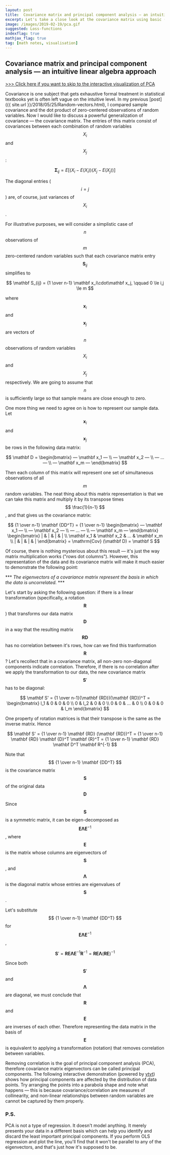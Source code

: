 ```yaml
---
layout: post
title:  Covariance matrix and principal component analysis — an intuitive linear algebra approach
excerpt: Let's take a close look at the covariance matrix using basic (unrigorous) linear algebra and investigate the connection between its eigen-vectors and a particular rotation tranformation. We can then have fun with an interactive visualisation of principal component analysis.
image: /images/2019-02-19/pca.gif
suggested: Loss-functions
indexflag: true
mathjax_flag: true
tag: [math notes, visualisation]
---
```


## Covariance matrix and principal component analysis — an intuitive linear algebra approach

[\>\>\> Click here if you want to skip to the interactive visualization of PCA](#vector_canvas_7)

Covariance is one subject that gets exhaustive formal treatment in statistical textbooks yet is often left vague on the intuitive level. In my previous [post]({{ site.url }}/2018/05/25/Random-vectors.html), I compared sample covariance and the dot product of zero-centered observations of random variables. Now I would like to discuss a powerful generalization of covariance — the covariance matrix. The entries of this matrix consist of covariances between each combination of random variables $$ X_i $$ and $$ X_j $$:

$$ \mathbf\Sigma_{ij} = E[(X_i-E(X_i))(X_j-E(X_j))] $$ 

The diagonal entries ($$ i = j $$) are, of course, just variances of $$ X_i $$.

For illustrative purposes, we will consider a simplistic case of $$ n $$ observations of $$ m $$ zero-centered random variables such that each covariance matrix entry $$ \mathbf S_{ij} $$ simplifies to

$$ \mathbf S_{ij} = {1 \over n-1} \mathbf x_i\cdot\mathbf x_j,  \qquad 0 \le i,j \le m $$ 

where $$ \mathbf x_i $$ and $$ \mathbf x_j $$ are vectors of $$ n $$ observations of random variables $$ X_i $$ and $$ X_j $$ respectively. We are going to assume that $$ n $$ is sufficiently large so that sample means are close enough to zero.

One more thing we need to agree on is how to represent our sample data. Let $$ \mathbf x_i $$ and $$ \mathbf x_j $$ be rows in the following data matrix:

$$ \mathbf D = \begin{bmatrix} — \mathbf x_1 — \\ — \mathbf x_2 — \\ — ... — \\ — \mathbf x_m — \end{bmatrix} $$

Then each column of this matrix will represent one set of simultaneous observations of all $$ m $$ random variables. The neat thing about this matrix representation is that we can take this matrix and multiply it by its transpose times $$ \frac{1}{n-1} $$, and that gives us the covariance matrix:

$$ {1 \over n-1} \mathbf {DD^T} = {1 \over n-1} \begin{bmatrix} — \mathbf x_1 — \\ — \mathbf x_2 — \\ — ... — \\ — \mathbf x_m — \end{bmatrix} \begin{bmatrix} | & | & | & | \\ \mathbf x_1 & \mathbf x_2 & ... & \mathbf x_m \\ | & | & | & | \end{bmatrix} = \mathrm{Cov} (\mathbf D) = \mathbf S  $$

Of course, there is nothing mysterious about this result — it's just the way matrix multiplication works ("rows dot columns"). However, this representation of the data and its covariance matrix will make it much easier to demonstrate the following point:

\*\*\* *The eigenvectors of a covariance matrix represent the basis in which the data is uncorrelated.* \*\*\*


Let's start by asking the following question: if there is a linear transformation (specifically, a rotation $$ \mathbf {R} $$) that transforms our data matrix $$ \mathbf {D} $$ in a way that the resulting matrix $$ \mathbf {RD} $$ has no correlation between it's rows, how can we find this tranformation $$ \mathbf {R} $$? Let's recollect that in a covariance matrix, all non-zero non-diagonal components indicate correlation. Therefore, if there is no correlation after we apply the transformation to our data, the new covariance matrix  $$ \mathbf S' $$ has to be diagonal:

$$ \mathbf S' = {1 \over n-1}(\mathbf {RD})(\mathbf {RD})^T = \begin{bmatrix} l_1 & 0 & 0 & 0 \\ 0 & l_2 & 0 & 0 \\ 0 & 0 & ... & 0 \\ 0 & 0 & 0 & l_m \end{bmatrix} $$

One property of rotation matrices is that their transpose is the same as the inverse matrix. Hence

$$ \mathbf S' = {1 \over n-1} \mathbf {RD} (\mathbf {RD})^T = {1 \over n-1} \mathbf {RD} \mathbf {D}^T \mathbf {R}^T = {1 \over n-1} \mathbf {RD} \mathbf D^T \mathbf R^{-1} $$

Note that $$ {1 \over n-1} \mathbf {DD^T} $$ is the covariance matrix $$ \mathbf S $$ of the original data $$ \mathbf D $$

Since $$ \mathbf S $$ is a symmetric matrix, it can be eigen-decomposed as  $$ \mathbf E \mathbf \Lambda \mathbf E^{-1} $$, where  $$ \mathbf E $$ is the matrix whose columns are eigenvectors of  $$ \mathbf S $$, and  $$ \mathbf \Lambda $$ is the diagonal matrix whose entries are eigenvalues of  $$ \mathbf S $$.

Let's substitute $$ {1 \over n-1} \mathbf {DD^T} $$ for $$ \mathbf E \mathbf \Lambda \mathbf E^{-1} $$,

$$ \mathbf S' =  \mathbf {R} \mathbf E \mathbf \Lambda \mathbf E^{-1} \mathbf R^{-1} = \mathbf {R} \mathbf E \mathbf \Lambda (\mathbf {RE})^{-1} $$

Since both $$ \mathbf S' $$ and $$ \mathbf \Lambda $$ are diagonal, we must conclude that $$ \mathbf R $$ and $$ \mathbf E $$ are inverses of each other. Therefore representing the data matrix in the basis of $$ \mathbf E $$ is equivalent to applying a transformation (rotation) that removes correlation between variables.

Removing correlation is the goal of principal component analysis (PCA), therefore covariance matrix eigenvectors can be called principal components. The following interactive demonstration (powered by [vtvt](https://github.com/ex-punctis/vtvt)) shows how principal components are affected by the distribution of data points. Try arranging the points into a parabola shape and note what happens — this is because covariance/correlation are measures of collinearity, and non-linear relationships between random variables are cannot be captured by them properly.

<div class="canvas-wrapper">
    <canvas id='vector_canvas_7' class="canvas-wrapped"></canvas>
</div> 

<script>
{% include vtvt.js %}
</script>

<script>
    // *************************************************************************************************	     
    // initialize the scene
    var scene_7 = new vtvt({canvas_id: "vector_canvas_7", grid_res: 16, circle_rad: 0.5, show_matrix: true, show_eig: true});

    // add two invisible vectors whose coordinates will represent the covariance matrix (the mapping function will be added later)
    scene_7.addVector({coords: [0,0], c: "0,0,0", draggable: false, visible: false});   
    scene_7.addVector({coords: [0,0], c: "0,0,0", draggable: false, visible: false});   

    var numPoints = 18
    // add points
    for (let k = 0; k < numPoints; k++) {            
        // setup colours
        let cos = Math.cos(Math.random() * 2 * Math.PI);
        let sin = Math.sin(Math.random() * 2 * Math.PI);
        let r = 150 + 100*cos; //(phase shift 0º)
        let g = 150 + 100*(-0.5*cos - 0.866*sin); //(phase shift 120º)
        let b = 150 + 100*(-0.5*cos + 0.866*sin); //(phase shift 240º)
        // random coords with some correlation
        let x = Math.random()*14 - 7; 
        let y = 0.5*x + Math.random()*6 - 3;
        // add point
        scene_7.addVector({
            coords: [x,y],
            c: `${Math.round(r)}, ${Math.round(g)}, ${Math.round(b)}`, 
            draggable: true, 
            kind: 'point'}); 
    }
    // define mapping of vector 0 (invisible) to construct a covariance matrix 
    scene_7.vectors[0].map_coords = function() {  
        let sumX = 0, sumY = 0, sumX2 = 0, sumY2 = 0, sumXY = 0;
        for (let k = 2; k < numPoints+2; k++) {  
            sumX    += scene_7.vectors[k].coord_x;
            sumY    += scene_7.vectors[k].coord_y;
            sumX2   += scene_7.vectors[k].coord_x * scene_7.vectors[k].coord_x;
            sumXY   += scene_7.vectors[k].coord_x * scene_7.vectors[k].coord_y;
        }
        return {mapX: (sumX2-sumX*sumX/numPoints)/numPoints, mapY: (sumXY-sumX*sumY/numPoints)/numPoints};    
    }
    // define mapping of vector 1 (invisible) to construct a covariance matrix 
    scene_7.vectors[1].map_coords = function() {  
        let sumX = 0, sumY = 0, sumX2 = 0, sumY2 = 0, sumXY = 0;
        for (let k = 2; k < numPoints+2; k++) {        
            sumX    += scene_7.vectors[k].coord_x;
            sumY    += scene_7.vectors[k].coord_y;
            sumY2   += scene_7.vectors[k].coord_y * scene_7.vectors[k].coord_y;
            sumXY   += scene_7.vectors[k].coord_x * scene_7.vectors[k].coord_y;
        }
        return {mapX: (sumXY-sumX*sumY/numPoints)/numPoints, mapY: (sumY2-sumY*sumY/numPoints)/numPoints};    
    }

    // render
    scene_7.render();
    scene_7.render(); // have to render again to update the matrix. not sure why...

</script>

### P.S.

PCA is not a type of regression. It doesn't model anything. It merely presents your data in a different basis which can help you identify and discard the least important principal components. If you perform OLS regression and plot the line, you'll find that it won't be parallel to any of the eigenvectors, and that's just how it's supposed to be.